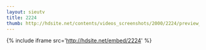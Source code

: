 ```yaml
---
layout: sieutv
title: 2224
thumb: http://hdsite.net/contents/videos_screenshots/2000/2224/preview_360p.mp4.jpg
---
```

{% include iframe src='http://hdsite.net/embed/2224' %}
 
